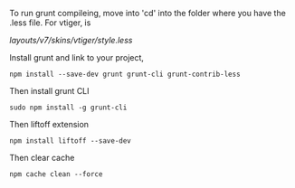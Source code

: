 To run grunt compileing, move into 'cd' into the folder where you have the .less file.
For vtiger, is

_layouts/v7/skins/vtiger/style.less_

Install grunt and link to your project, 

``npm install --save-dev grunt grunt-cli grunt-contrib-less``

Then install grunt CLI

``sudo npm install -g grunt-cli``

Then liftoff extension

``npm install liftoff --save-dev``

Then clear cache

``npm cache clean --force``
